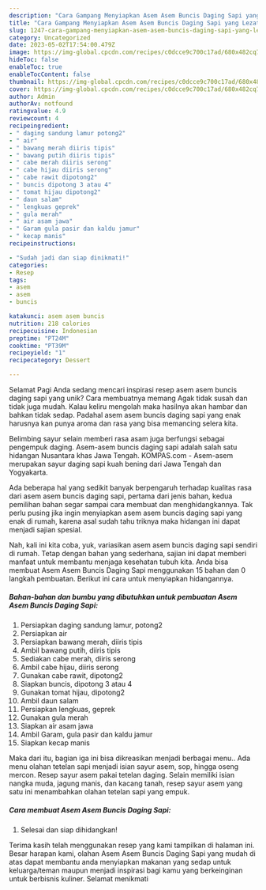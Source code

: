 ```yaml
---
description: "Cara Gampang Menyiapkan Asem Asem Buncis Daging Sapi yang Lezat"
title: "Cara Gampang Menyiapkan Asem Asem Buncis Daging Sapi yang Lezat"
slug: 1247-cara-gampang-menyiapkan-asem-asem-buncis-daging-sapi-yang-lezat
category: Uncategorized
date: 2023-05-02T17:54:00.479Z
image: https://img-global.cpcdn.com/recipes/c0dcce9c700c17ad/680x482cq70/asem-asem-buncis-daging-sapi-foto-resep-utama.jpg
hideToc: false
enableToc: true
enableTocContent: false
thumbnail: https://img-global.cpcdn.com/recipes/c0dcce9c700c17ad/680x482cq70/asem-asem-buncis-daging-sapi-foto-resep-utama.jpg
cover: https://img-global.cpcdn.com/recipes/c0dcce9c700c17ad/680x482cq70/asem-asem-buncis-daging-sapi-foto-resep-utama.jpg
author: Admin
authorAv: notfound
ratingvalue: 4.9
reviewcount: 4
recipeingredient:
- " daging sandung lamur potong2"
- " air"
- " bawang merah diiris tipis"
- " bawang putih diiris tipis"
- " cabe merah diiris serong"
- " cabe hijau diiris serong"
- " cabe rawit dipotong2"
- " buncis dipotong 3 atau 4"
- " tomat hijau dipotong2"
- " daun salam"
- " lengkuas geprek"
- " gula merah"
- " air asam jawa"
- " Garam gula pasir dan kaldu jamur"
- " kecap manis"
recipeinstructions:

- "Sudah jadi dan siap dinikmati!"
categories:
- Resep
tags:
- asem
- asem
- buncis

katakunci: asem asem buncis 
nutrition: 218 calories
recipecuisine: Indonesian
preptime: "PT24M"
cooktime: "PT39M"
recipeyield: "1"
recipecategory: Dessert

---
```



Selamat Pagi Anda sedang mencari inspirasi resep asem asem buncis daging sapi yang unik? Cara membuatnya memang Agak tidak susah dan tidak juga mudah. Kalau keliru mengolah maka hasilnya akan hambar dan bahkan tidak sedap. Padahal asem asem buncis daging sapi yang enak harusnya kan punya aroma dan rasa yang bisa memancing selera kita.


Belimbing sayur selain memberi rasa asam juga berfungsi sebagai pengempuk daging. Asem-asem buncis daging sapi adalah salah satu hidangan Nusantara khas Jawa Tengah. KOMPAS.com - Asem-asem merupakan sayur daging sapi kuah bening dari Jawa Tengah dan Yogyakarta.

Ada beberapa hal yang sedikit banyak berpengaruh terhadap kualitas rasa dari asem asem buncis daging sapi, pertama dari jenis bahan, kedua pemilihan bahan segar sampai cara membuat dan menghidangkannya. Tak perlu pusing jika ingin menyiapkan asem asem buncis daging sapi yang enak di rumah, karena asal sudah tahu triknya maka hidangan ini dapat menjadi sajian spesial.


Nah, kali ini kita coba, yuk, variasikan asem asem buncis daging sapi sendiri di rumah. Tetap dengan bahan yang sederhana, sajian ini dapat memberi manfaat untuk membantu menjaga kesehatan tubuh kita. Anda bisa membuat Asem Asem Buncis Daging Sapi menggunakan 15 bahan dan 0 langkah pembuatan. Berikut ini cara untuk menyiapkan hidangannya.

<!--inarticleads1-->

##### Bahan-bahan dan bumbu yang dibutuhkan untuk pembuatan Asem Asem Buncis Daging Sapi:

1. Persiapkan  daging sandung lamur, potong2
1. Persiapkan  air
1. Persiapkan  bawang merah, diiris tipis
1. Ambil  bawang putih, diiris tipis
1. Sediakan  cabe merah, diiris serong
1. Ambil  cabe hijau, diiris serong
1. Gunakan  cabe rawit, dipotong2
1. Siapkan  buncis, dipotong 3 atau 4
1. Gunakan  tomat hijau, dipotong2
1. Ambil  daun salam
1. Persiapkan  lengkuas, geprek
1. Gunakan  gula merah
1. Siapkan  air asam jawa
1. Ambil  Garam, gula pasir dan kaldu jamur
1. Siapkan  kecap manis


Maka dari itu, bagian iga ini bisa dikreasikan menjadi berbagai menu.. Ada menu olahan tetelan sapi menjadi isian sayur asem, sop, hingga oseng mercon. Resep sayur asem pakai tetelan daging. Selain memiliki isian nangka muda, jagung manis, dan kacang tanah, resep sayur asem yang satu ini menambahkan olahan tetelan sapi yang empuk. 

<!--inarticleads2-->

##### Cara membuat Asem Asem Buncis Daging Sapi:


1. Selesai dan siap dihidangkan!



Terima kasih telah menggunakan resep yang kami tampilkan di halaman ini. Besar harapan kami, olahan Asem Asem Buncis Daging Sapi yang mudah di atas dapat membantu anda menyiapkan makanan yang sedap untuk keluarga/teman maupun menjadi inspirasi bagi kamu yang berkeinginan untuk berbisnis kuliner. Selamat menikmati
